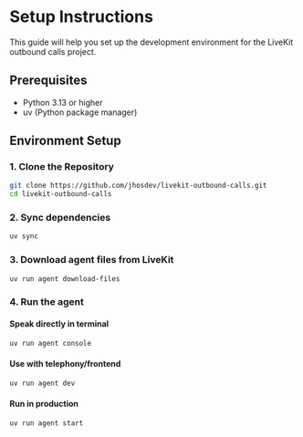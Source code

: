 # Setup Instructions

This guide will help you set up the development environment for the LiveKit outbound calls project.

## Prerequisites

- Python 3.13 or higher
- uv (Python package manager)

## Environment Setup

### 1. Clone the Repository

```bash
git clone https://github.com/jhosdev/livekit-outbound-calls.git
cd livekit-outbound-calls
```

### 2. Sync dependencies

```bash
uv sync
```

### 3. Download agent files from LiveKit

```bash
uv run agent download-files
```

### 4. Run the agent

#### Speak directly in terminal

```bash
uv run agent console
```

#### Use with telephony/frontend

```bash
uv run agent dev
```

#### Run in production

```bash
uv run agent start
```